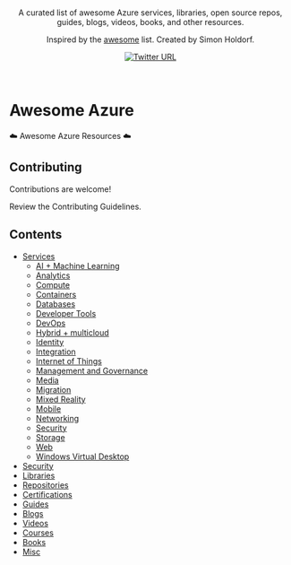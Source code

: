 <br/>
<div align="center">

A curated list of awesome Azure services, libraries, open source repos, guides, blogs, videos, books, and other resources.

Inspired by the [awesome](https://github.com/sindresorhus/awesome) list. Created by Simon Holdorf.

[![Twitter URL](https://img.shields.io/twitter/url/https/twitter.com/simonholdorf.svg?style=social&label=Follow%20%40simonholdorf)](https://twitter.com/simonholdorf)

</div>
<br/>

# Awesome Azure

:cloud: Awesome Azure Resources :cloud:

## Contributing

Contributions are welcome!

Review the Contributing Guidelines.

## Contents

- [Services](https://azure.microsoft.com/en-us/products/)
  - [AI + Machine Learning](https://azure.microsoft.com/en-us/overview/ai-platform/)
  - [Analytics](https://azure.microsoft.com/en-us/products/category/analytics/)
  - [Compute](https://azure.microsoft.com/en-us/products/category/compute/)
  - [Containers](https://azure.microsoft.com/en-us/products/category/containers/)
  - [Databases](https://azure.microsoft.com/en-us/products/category/databases/)
  - [Developer Tools](https://azure.microsoft.com/en-us/products/category/developer-tools/)
  - [DevOps](https://azure.microsoft.com/en-us/products/category/devops/)
  - [Hybrid + multicloud](https://azure.microsoft.com/en-us/solutions/hybrid-cloud-app/)
  - [Identity](https://azure.microsoft.com/en-us/products/category/identity/)
  - [Integration](https://azure.microsoft.com/en-us/products/category/integration/)
  - [Internet of Things](https://azure.microsoft.com/en-us/solutions/iot/)
  - [Management and Governance](https://azure.microsoft.com/en-us/products/category/management/)
  - [Media](https://azure.microsoft.com/en-us/products/category/media/)
  - [Migration](https://azure.microsoft.com/en-us/products/category/migration/)
  - [Mixed Reality](https://azure.microsoft.com/en-us/solutions/mixed-reality/)
  - [Mobile](https://azure.microsoft.com/en-us/solutions/mobile/)
  - [Networking](https://azure.microsoft.com/en-us/products/category/networking/)
  - [Security](https://azure.microsoft.com/en-us/products/category/security/)
  - [Storage](https://azure.microsoft.com/en-us/products/category/storage/)
  - [Web](https://azure.microsoft.com/en-us/products/category/web/)
  - [Windows Virtual Desktop](https://azure.microsoft.com/en-us/services/virtual-desktop/)
- [Security]()
- [Libraries]()
- [Repositories]()
- [Certifications]()
- [Guides]()
- [Blogs]()
- [Videos]()
- [Courses]()
- [Books]()
- [Misc]()

